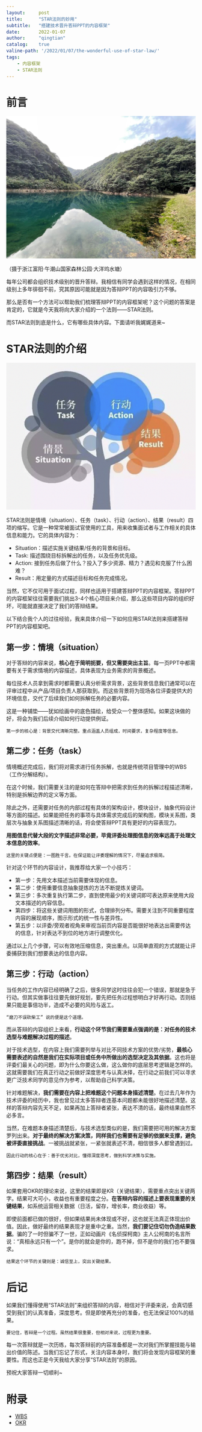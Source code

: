 ```yaml
---
layout:     post
title:      "STAR法则的妙用"
subtitle:   "搭建技术晋升答辩PPT的内容框架"
date:       2022-01-07
author:     "qingtian"
catalog:    true
valine-path: '/2022/01/07/the-wonderful-use-of-star-law/'
tags:
    - 内容框架
    - STAR法则
---
```


# 前言

![1](/img/20220107/1.jpeg)

（摄于浙江富阳·午潮山国家森林公园·大洋坞水塘）

每年公司都会组织技术级别的晋升答辩。我相信有同学会遇到这样的情况，在相同级别上多年徘徊不前，究其原因可能就是因为答辩PPT的内容吸引力不够。

那么是否有一个方法可以帮助我们梳理答辩PPT的内容框架呢？这个问题的答案是肯定的，它就是今天我将向大家介绍的一个法则——STAR法则。

而STAR法则到底是什么，它有哪些具体内容。下面请听我娓娓道来~

# STAR法则的介绍

![2](/img/20220107/2.jpg)

STAR法则是情境（situation）、任务（task）、行动（action）、结果（result）四项的缩写。它是一种常常被面试官使用的工具，用来收集面试者与工作相关的具体信息和能力。它的具体内容为：

- Situation：描述实施关键结果/任务的背景和目标。
- Task: 描述围绕目标拆解出的任务，以及任务优先级。
- Action: 接到任务后做了什么？投入了多少资源、精力？遇见和克服了什么困难？
- Result：用定量的方式描述目标和任务完成情况。

当然，它不仅可用于面试过程，同样也适用于搭建答辩PPT的内容框架。答辩PPT的内容框架往往需要我们挑出3-4个核心项目来介绍，那么这些项目内容的组织好坏，可能就直接决定了我们的答辩结果。

以下结合我个人的过往经验，我来具体介绍一下如何应用STAR法则来搭建答辩PPT的内容框架吧。
 
## 第一步：情境（situation）

对于答辩的内容来说，**核心在于简明扼要，但又需要突出主旨**。每一页PPT中都需要有关于需求情境的内容描述，具体表现为业务需求的背景概述。

每位技术人员拿到需求时都需要认真分析需求背景，这些背景信息我们通常可以在评审过程中从产品/项目负责人那获取到。而这些背景将为现场各位评委提供大的环境信息，交代了后续我们如何拆解任务的必要内容。

这是一种铺垫——犹如绘画中的底色描绘，给受众一个整体感知。如果这块做的好，将会为我们后续介绍如何行动提供例证。

```
第一步的核心是：背景交代清晰完整。重点涵盖人员组成，时间要求，复杂程度等信息。
```

## 第二步：任务（task）

情境概述完成后，我们将对需求进行任务拆解，也就是传统项目管理中的WBS（工作分解结构）。

在这个时候，我们需要关注的是如何在答辩中把需求到任务的拆解过程描述清晰，特别是拆解边界的定义等方面。

除此之外，还需要对任务的内部过程有具体的架构设计，模块设计，抽象代码设计等方面的描述。如果能把任务的事项与具体需求完成后的架构图，模块关系图，类层次与抽象关系图描述清晰的话，将会使答辩PPT具有更好的内容表现力。

**用图信息代替大段的文字描述非常必要，毕竟评委处理图信息的效率远高于处理文本信息的效率**。

```
这里的关键点便是：一图胜千言。在保证能让评委理解的情况下，尽量追求极简。
```

针对这个环节的内容设计，我推荐给大家一个小技巧：

- 第一步：先用文本描述当前需要体现的信息。
- 第二步：使用重要信息抽象提炼的方法不断提炼关键词。
- 第三步：多次重复执行第二步，直到使用最少的关键词即可表达原来使用大段文本描述的内容信息。
- 第四步：将这些关键词用图的形式，合理排列分布。需要关注到不同重要程度内容的展现顺序，图示形式的统一性与差异性。
- 第五步：以评委/旁观者视角来审视当前页内容是否能很好地表达出需要传达的信息，针对表达不到位的地方进行调整优化。

通过以上几个步骤，可以有效地压缩信息，突出重点。以简单直观的方式就能让评委捕获到我们想要表达的信息内容。

## 第三步：行动（action）

当任务的工作内容已经明确了之后，很多同学这时往往会犯一个错误，那就是急于行动。但其实做事往往要先做好规划，要先把任务过程想明白才好再行动。否则结果只能是事倍功半，造成不必要的风险与返工。

```
“磨刀不误砍柴工” 说的便是这个道理。
```

而从答辩的内容组织上来看，**行动这个环节我们需要重点强调的是：对任务的技术选型与难题解决过程的描述**。

对于技术选型，在内容上我们需要列举与对比不同技术方案的优势/劣势，**最核心需要表述的自然是我们在实际项目或任务中所做出的选型决定及其依据**。这也将是评委们最关心的问题，即为什么你要这么做，这么做你的底层思考逻辑是怎样的。这就需要我们在真正行动之前做好深度思考与认真决择，在行动之前我们可以寻求更广泛技术同学的意见作为参考，以帮助自己科学决策。

针对难题解决，**我们需要在内容上把难题这个问题本身描述清楚**。在过去几年作为技术评委的经历中，我也曾见过太多答辩者连基本问题都未能很好地描述清楚。这样的答辩内容先天不足，如果再加上答辩者紧张，表达不清的话，最终结果自然不必多言。

当然，在难题本身描述清楚后，与技术选型类似的是，我们需要把可用的解决方案罗列出来。**对于最终的解决方案决策，同样我们也需要有足够的依据来支撑，避免被评委直接挑战**。一被挑战就紧张，一紧张就表述不清，相信很多人都曾遇到过。

```
因此行动的核心在于：善于优劣对比，懂得深度思考，做到科学决策与实施。
```

## 第四步：结果（result）

如果套用OKR的理论来说，这里的结果即是KR（关键结果），需要重点突出关键两字。结果可大可小，收益也有重要程度之分。**在答辩内容的描述上要表现重要的关键结果**，如系统运营相关数据（日活，留存，增长率，商业收益）等。

即使前面都已做的很好，但如果结果尚未体现或不好，这也就无法真正体现出价值。因此，做好最终的结果表现才是重中之重。当然，**我们要记住切勿伪造结果数据**。骗的了一时但骗不了一世，正如动画片《名侦探柯南》主人公柯南的名言所说：“真相永远只有一个”。是你的就会是你的，跑不掉，但不是你的我们也不要强求。

```
结果这个环节的关键则是：诚信至上，突出关键结果。
```

# 后记

如果我们懂得使用“STAR法则”来组织答辩的内容，相信对于评委来说，会真切感受到我们的认真准备，深度思考。但是即使再充分的准备，也无法保证100%的结果。

```
要记住，答辩是一个过程。虽然结果很重要，但相对来说，过程更为重要。
```

每一次答辩就是一次历练，每次答辩前的内容准备都是一次对我们所掌握技能与输出价值的陈述。当我们忘记了形式，关注内容本身时，我们将会发现内容框架的重要性。而这也正是今天我给大家分享“STAR法则”的原因。

预祝大家答辩一切顺利~

# 附录

- [WBS](https://baike.baidu.com/item/%E5%B7%A5%E4%BD%9C%E5%88%86%E8%A7%A3%E7%BB%93%E6%9E%84/8668423?fromtitle=WBS&fromid=9518746)
- [OKR](https://baike.baidu.com/item/OKR)
